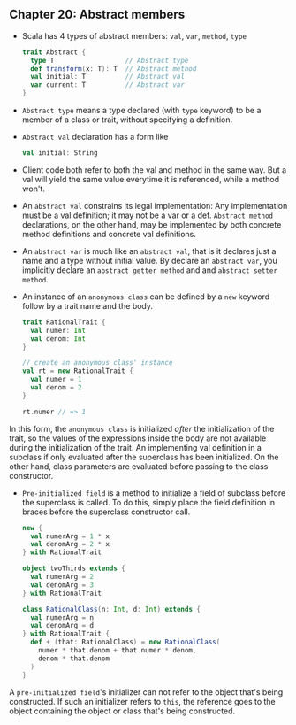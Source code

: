 ## Chapter 20: Abstract members

* Scala has 4 types of abstract members: `val`, `var`, `method`, `type`

    ```scala
    trait Abstract {
      type T                  // Abstract type
      def transform(x: T): T  // Abstract method
      val initial: T          // Abstract val
      var current: T          // Abstract var
    }
    ```

* `Abstract type` means a type declared (with `type` keyword) to be a member of a class or trait, without specifying a definition.
* `Abstract val` declaration has a form like

    ```scala
    val initial: String
    ```
* Client code both refer to both the val and method in the same way. But a val will yield the same value everytime it is referenced, while a method won't.
* An `abstract val` constrains its legal implementation: Any implementation must be a val definition; it may not be a var or a def. `Abstract method` declarations, on the other hand, may be implemented by both concrete method definitions and concrete val definitions.
* An `abstract var` is much like an `abstract val`, that is it declares just a name and a type without initial value. By declare an `abstract var`, you implicitly declare an `abstract getter method` and and `abstract setter method`.
* An instance of an `anonymous class` can be defined by a `new` keyword follow by a trait name and the body.

    ```scala
    trait RationalTrait {
      val numer: Int
      val denom: Int
    }

    // create an anonymous class' instance
    val rt = new RationalTrait {
      val numer = 1
      val denom = 2
    }

    rt.numer // => 1
    ```

 In this form, the `anonymous class` is initialized *after* the initialization of the trait, so the values of the expressions inside the body are not available during the initialization of the trait. An implementing val definition in a subclass if only evaluated after the superclass has been initialized. On the other hand, class parameters are evaluated before passing to the class constructor.
* `Pre-initialized field` is a method to initialize a field of subclass before the superclass is called. To do this, simply place the field definition in braces before the superclass constructor call.

    ```scala
    new {
      val numerArg = 1 * x
      val denomArg = 2 * x
    } with RationalTrait
    ```

    ```scala
    object twoThirds extends {
      val numerArg = 2
      val denomArg = 3
    } with RationalTrait
    ```

    ```scala
    class RationalClass(n: Int, d: Int) extends {
      val numerArg = n
      val denomArg = d
    } with RationalTrait {
      def + (that: RationalClass) = new RationalClass(
        numer * that.denom + that.numer * denom,
        denom * that.denom
      )
    }

    ```

 A `pre-initialized field`'s initializer can not refer to the object that's being constructed. If such an initializer refers to `this`, the reference goes to the object containing the object or class that's being constructed.
